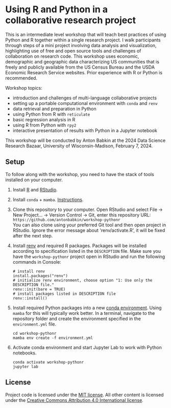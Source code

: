 # Using R and Python in a collaborative research project

This is an intermediate level workshop that will teach best practices of using Python and R together within a single research project. I walk participants through steps of a mini project involving data analysis and visualization, highlighting use of free and open source tools and challenges of collaboration on research code. This workshop uses economic, demographic and geographic data characterizing US communities that is freely and publicly available from the US Census Bureau and the USDA Economic Research Service websites. Prior experience with R or Python is recommended.

Workshop topics:
- introduction and challenges of multi-language collaborative projects
- setting up a portable computational environment with `conda` and `renv`
- data retrieval and preparation in Python
- using Python from R with `reticulate`
- basic regression analysis in R
- using R from Python with `rpy2`
- interactive presentation of results with Python in a Jupyter notebook

This workshop will be conducted by Anton Babkin at the 2024 Data Science Research Bazaar, University of Wisconsin-Madison, February 7, 2024.

## Setup

To follow along with the workshop, you need to have the stack of tools installed on your computer.

1. Install [R](https://cran.rstudio.com/) and [RStudio](https://posit.co/download/rstudio-desktop/).

2. Install `conda` + `mamba`. [Instructions](https://mamba.readthedocs.io/en/latest/installation/mamba-installation.html).

3. Clone this repository to your computer. Open RStudio and select File -> New Project... -> Version Control -> Git, enter this repository URL: `https://github.com/antonbabkin/workshop-pythonr`  
You can also clone using your preferred Git tool and then open project in RStudio. Ignore the error message about 'renv/activate.R', it will be fixed after the next step.

4. Install [renv](https://rstudio.github.io/renv/) and required R packages. Packages will be installed according to specification listed in the `DESCRIPTION` file. Make sure you have the `workshop-pythonr` project open in RStudio and run the following commands in Console:
    ```
    # install renv
    install.packages("renv")
    # initialize renv environment, choose option "1: Use only the DESCRIPTION file."
    renv::init(bare = TRUE)
    # install packages listed in DESCRIPTION file
    renv::install()
    ```

5. Install required Python packages into a new [conda environment](https://conda.io/projects/conda/en/latest/user-guide/tasks/manage-environments.html). Using `mamba` for this will typically work better. In a terminal, navigate to the repository folder and create the environment specified in the `environment.yml` file.
    ```
    cd workshop-pythonr
    mamba env create -f environment.yml
    ```

6. Activate conda environment and start Jupyter Lab to work with Python notebooks.
    ```
    conda activate workshop-pythonr
    jupyter lab
    ```


## License

Project code is licensed under the [MIT license](LICENSE.md). All other content is licensed under the [Creative Commons Attribution 4.0 International license](https://creativecommons.org/licenses/by/4.0/).

